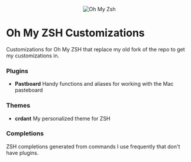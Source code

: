 <p align="center"><img src="https://ohmyzsh.s3.amazonaws.com/omz-ansi-github.png" alt="Oh My Zsh"></p>

# Oh My ZSH Customizations

Customizations for Oh My ZSH that replace my old fork of the repo to get my customizations in.

### Plugins

* **Pastboard** Handy functions and aliases for working with the Mac pasteboard

### Themes

* **crdant** My personalized theme for ZSH

### Completions

ZSH completions generated from commands I use frequently that don't have plugins.
